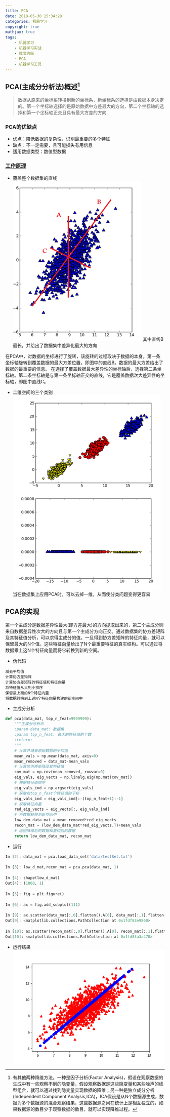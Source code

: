 ```yaml
---
title: PCA
date: 2018-05-30 15:34:28
categories: 机器学习
copyright: true
mathjax: true
tags:
    - 机器学习
    - 机器学习实战
    - 维度约简
    - PCA
    - 机器学习工具
---
```


## PCA(主成分分析法)概述[^1]
> 数据从原来的坐标系转换到新的坐标系，新坐标系的选择是由数据本身决定的。第一个坐标轴选择的是原始数据中方差最大的方向，第二个坐标轴的选择和第一个坐标轴正交且具有最大方差的方向

### PCA的优缺点
* 优点：降低数据的复杂性，识别最重要的多个特征
* 缺点：不一定需要，且可能损失有用信息
* 适用数据类型：数值型数据

### [工作原理](https://github.com/coldJune/machineLearning/blob/master/machineLearningCourseraNote/Note8.pdf)
* 覆盖整个数据集的直线
![覆盖整个数据集的直线](PCA/覆盖整个数据集的直线.png)
其中直线B最长，并给出了数据集中差异化最大的方向

在PCA中，对数据的坐标进行了旋转，该旋转的过程取决于数据的本身。第一条坐标轴旋转到覆盖数据的最大方差位置，即图中的直线B。数据的最大方差给出了数据的最重要的信息。
在选择了覆盖数据最大差异性的坐标轴后，选择第二条坐标轴。第二条坐标轴是与第一条坐标轴正交的直线，它是覆盖数据次大差异性的坐标轴，即图中直线C。
* 二维空间的三个类别
![二维空间的三个类别](PCA/二维空间的三个类别.png)
当在数据集上应用PCA时，可以去掉一维，从而使分类问题变得更容易

## PCA的实现
第一个主成分是数据差异性最大(即方差最大)的方向提取出来的，第二个主成分则来自数据差异性次大的方向且与第一个主成分方向正交。通过数据集的协方差矩阵及其特征值分析，可以求得主成分的值。一旦得到协方差矩阵的特征向量，就可以保留最大的N个值。这些特征向量给出了N个最重要特征的真实结构。可以通过将数据乘上这N个特征向量而将它转换到新的空间。
* 伪代码
```
减去平均值
计算协方差矩阵
计算协方差矩阵的特征值和特征向量
将特征值从大到小排序
保留最上面的N个特征向量
将数据转换到上述N个特征向量构建的新空间中
```
* 主成分分析
```Python
def pca(data_mat, top_n_feat=9999999):
    """主成分分析法
    :param data_mat: 数据集
    :param top_n_feat: 最大的特征值的个数
    :return:
    """
    # 计算并减去原始数据的平均值
    mean_vals = np.mean(data_mat, axis=0)
    mean_removed = data_mat-mean_vals
    # 计算协方差矩阵及其特征值
    cov_mat = np.cov(mean_removed, rowvar=0)
    eig_vals, eig_vects = np.linalg.eig(np.mat(cov_mat))
    # 根据特征值排序
    eig_vals_ind = np.argsort(eig_vals)
    # 获取前top_n_feat个特征值的下标
    eig_vals_ind = eig_vals_ind[:-(top_n_feat+1):-1]
    # 获取特征向量
    red_eig_vects = eig_vects[:, eig_vals_ind]
    # 将数据转换到新空间中
    low_dem_data_mat = mean_removed*red_eig_vects
    recon_mat = (low_dem_data_mat*red_eig_vects.T)+mean_vals
    # 返回降维后的数据和重构后的数据
    return low_dem_data_mat, recon_mat
```
* 运行
```Python
In [2]: data_mat = pca.load_data_set('data/testSet.txt')

In [3]: low_d_mat,recon_mat = pca.pca(data_mat, 1)

In [4]: shape(low_d_mat)
Out[4]: (1000, 1)

In [5]: fig = plt.figure()

In [6]: ax = fig.add_subplot(111)

In [9]: ax.scatter(data_mat[:,0].flatten().A[0], data_mat[:,1].flatten().A[0],marker='^',s=50,c='red')
Out[9]: <matplotlib.collections.PathCollection at 0x1fdf83e9860>

In [10]: ax.scatter(recon_mat[:,0].flatten().A[0], recon_mat[:,1].flatten().A[0],marker='o',s=50,c='blue')
Out[10]: <matplotlib.collections.PathCollection at 0x1fd83a3a470>
```
* 运行结果
![运行结果](PCA/运行结果.png)
[^1]: 有其他两种降维方法。一种是因子分析(Factor Analysis)，假设在观察数据的生成中有一些观察不到的隐变量，假设观察数据是这些隐变量和某些噪声的线型组合，就可以通过找到隐变量实现数据的降维；另一种是独立成分分析(Independent Component Analysis,ICA)，ICA假设是从N个数据源生成，数据为多个数据源的混合观察结果，这些数据源之间在统计上是相互独立的，如果数据源的数目少于观察数据的数目，就可以实现降维过程。
